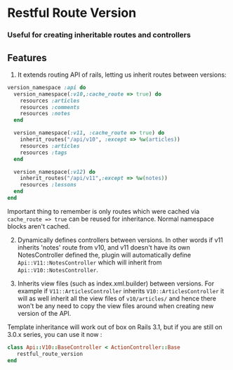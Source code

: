 # Restful Route Version #

### Useful for creating inheritable routes and controllers ###

Features
----------

1. It extends routing API of rails, letting us inherit routes between versions:

```ruby
version_namespace :api do
  version_namespace(:v10,:cache_route => true) do
    resources :articles
    resources :comments
    resources :notes
  end     

  version_namespace(:v11, :cache_route => true) do
    inherit_routes("/api/v10", :except => %w(articles))
    resources :articles
    resources :tags
  end

  version_namespace(:v12) do
    inherit_routes("/api/v11",:except => %w(notes))
    resources :lessons
  end
end
```

   Important thing to remember is only routes which were cached via `cache_route => true` can be 
   reused for inheritance. Normal namespace blocks aren't cached.
   
2. Dynamically defines controllers between versions. In other words if v11 inherits 'notes' route
   from v10, and v11 doesn't have its own NotesController defined the, plugin will
   automatically define `Api::V11::NotesController` which will inherit from `Api::V10::NotesController`. 
   

3. Inherits view files (such as index.xml.builder) between versions. For example if `V11::ArticlesController`
   inherits `V10::ArticlesController` it will as well inherit all the view files of `v10/articles/`
   and hence there won't be any need to copy the view files around when creating new version of the API.

  
  Template inheritance will work out of box on Rails 3.1, but if you are still on 3.0.x series,
  you can use it now :

```ruby
class Api::V10::BaseController < ActionController::Base
   restful_route_version
end
```

